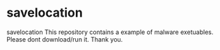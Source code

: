 # savelocation
savelocation
This repository contains a example of malware exetuables.
Please dont download/run it. Thank you.
